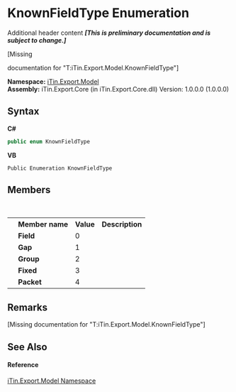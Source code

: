# KnownFieldType Enumeration
Additional header content _**\[This is preliminary documentation and is subject to change.\]**_

\[Missing <summary> documentation for "T:iTin.Export.Model.KnownFieldType"\]

**Namespace:**&nbsp;<a href="ef57ffcc-e95e-b212-5a46-9aa6f5a3511f">iTin.Export.Model</a><br />**Assembly:**&nbsp;iTin.Export.Core (in iTin.Export.Core.dll) Version: 1.0.0.0 (1.0.0.0)

## Syntax

**C#**<br />
``` C#
public enum KnownFieldType
```

**VB**<br />
``` VB
Public Enumeration KnownFieldType
```


## Members
&nbsp;<table><tr><th></th><th>Member name</th><th>Value</th><th>Description</th></tr><tr><td /><td target="F:iTin.Export.Model.KnownFieldType.Field">**Field**</td><td>0</td><td /></tr><tr><td /><td target="F:iTin.Export.Model.KnownFieldType.Gap">**Gap**</td><td>1</td><td /></tr><tr><td /><td target="F:iTin.Export.Model.KnownFieldType.Group">**Group**</td><td>2</td><td /></tr><tr><td /><td target="F:iTin.Export.Model.KnownFieldType.Fixed">**Fixed**</td><td>3</td><td /></tr><tr><td /><td target="F:iTin.Export.Model.KnownFieldType.Packet">**Packet**</td><td>4</td><td /></tr></table>

## Remarks
\[Missing <remarks> documentation for "T:iTin.Export.Model.KnownFieldType"\]

## See Also


#### Reference
<a href="ef57ffcc-e95e-b212-5a46-9aa6f5a3511f">iTin.Export.Model Namespace</a><br />